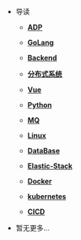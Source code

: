 * 导读
    * [**ADP**](/study/ADP/README)
    * [**GoLang**](/study/GoLang/README)
    * [**Backend**](/study/Backend/README)
    * [**分布式系统**](/study/分布式系统/README)
    * [**Vue**](/study/Vue/README)


    * [**Python**](/study/Python/README)

    * [**MQ**](/study/MQ/README)

    * [**Linux**](/study/Linux/README)

    * [**DataBase**](/study/DataBase/README)
    * [**Elastic-Stack**](/study/Elastic-Stack/README)
    * [**Docker**](/study/Docker/README)
    * [**kubernetes**](/study/kubernetes/README)
    * [**CICD**](/study/CICD/README)
* 暂无更多...

